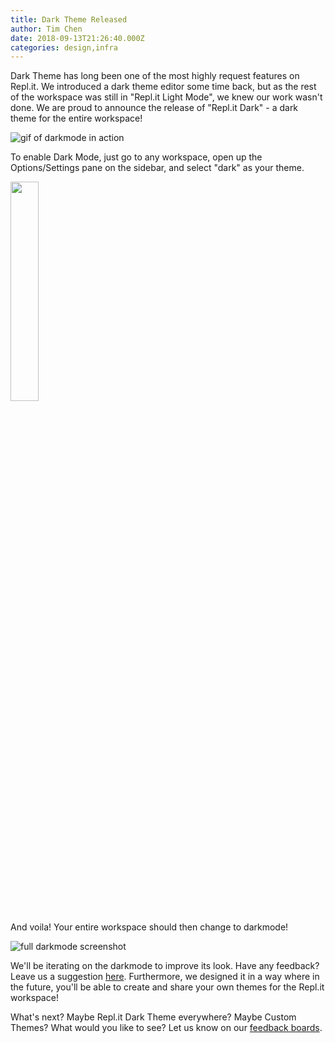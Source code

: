 ```yaml
---
title: Dark Theme Released
author: Tim Chen
date: 2018-09-13T21:26:40.000Z
categories: design,infra
---
```


Dark Theme has long been one of the most highly request features on Repl.it.  We introduced a dark theme editor some time back, but as the rest of the workspace was still in "Repl.it Light Mode", we knew our work wasn't done.  We are proud to announce the release of "Repl.it Dark" - a dark theme for the entire workspace!

![gif of darkmode in action](/public/images/blog/darkmode-gif.gif)

To enable Dark Mode, just go to any workspace, open up the Options/Settings pane on the sidebar, and select "dark" as your theme.

<img src="/public/images/blog/darkmode-options.png" width="30%"  />

And voila!  Your entire workspace should then change to darkmode!

![full darkmode screenshot](/public/images/blog/darkmode-preview.png)

We'll be iterating on the darkmode to improve its look.  Have any feedback?  Leave us a suggestion [here](https://repl.it/feedback/p/dark-mode-for-user-interface-more-themessyntax-highlighting).  Furthermore, we designed it in a way where in the future, you'll be able to create and share your own themes for the Repl.it workspace!

What's next?  Maybe Repl.it Dark Theme everywhere?  Maybe Custom Themes?  What would you like to see?  Let us know on our [feedback boards](https://repl.it/feedback).